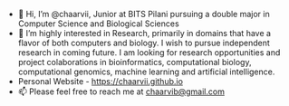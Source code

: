 - 👋 Hi, I’m @chaarvii, Junior at BITS Pilani pursuing a double major in Computer Science and Biological Sciences 
- 👀 I’m highly interested in Research, primarily in domains that have a flavor of both computers and biology. I wish to pursue independent research in coming future. I am looking for research opportunities and project colaborations in bioinformatics, computational biology, computational genomics, machine learning and artificial intelligence. 
- Personal Website - https://chaarvii.github.io
- 📫 Please feel free to reach me at chaarvib@gmail.com 

<!---
chaarvii/chaarvii is a ✨ special ✨ repository because its `README.md` (this file) appears on your GitHub profile.
You can click the Preview link to take a look at your changes.
--->
